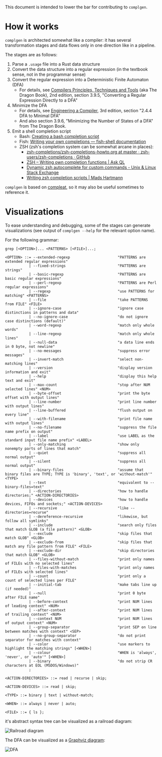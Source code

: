 This document is intended to lower the bar for contributing to `complgen`.

# How it works

`complgen` is architected somewhat like a compiler: it has several transformation stages and data flows only
in one direction like in a pipeline.

The stages are as follows:

1. Parse a `.usage` file into a Rust data structure
1. Convert the data structure into a regular expression (in the textbook sense, not in the programmar sense)
1. Convert the regular expression into a Deterministic Finite Automaton (DFA)
    * For details, see [Compilers Principles, Techniques and
      Tools](https://en.wikipedia.org/wiki/Compilers:_Principles,_Techniques,_and_Tools) (aka The Dragon
      Book), 2nd edition, section 3.9.5, "Converting a Regular Expression Directly to a DFA"
1. Minimize the DFA
    * For details, see [Engineering a Compiler](https://www.amazon.com/Engineering-Compiler-Keith-D-Cooper/dp/0128154128), 3rd edition, section "2.4.4 DFA to Minimal DFA"
    * And also section 3.9.6, "Minimizing the Number of States of a DFA" from The Dragon Book.
1. Emit a shell completion script
    * Bash: [Creating a bash completion script](https://iridakos.com/programming/2018/03/01/bash-programmable-completion-tutorial)
    * Fish: [Writing your own completions — fish-shell documentation](https://fishshell.com/docs/current/completions.html)
    * ZSH (zsh's completion system can be somewhat arcane in places):
        * [zsh-completions/zsh-completions-howto.org at master · zsh-users/zsh-completions · GitHub](https://github.com/zsh-users/zsh-completions/blob/master/zsh-completions-howto.org)
        * [ZSH – Writing own completion functions | Ask QL](https://askql.wordpress.com/2011/01/11/zsh-writing-own-completion/)
        * [Dynamic zsh autocomplete for custom commands - Unix & Linux Stack Exchange](https://unix.stackexchange.com/questions/239528/dynamic-zsh-autocomplete-for-custom-commands/240192#240192)
        * [Writing zsh completion scripts | Mads Hartmann](https://blog.mads-hartmann.com/2017/08/06/writing-zsh-completion-scripts.html)

`complgen` is based on [compleat](https://github.com/mbrubeck/compleat), so it may also be useful sometimes to
reference it.

# Visualizations

To ease understanding and debugging, some of the stages can generate visualizations (see output of `complgen
--help` for the relevant option name).

For the following grammar:

```
grep [<OPTION>]... <PATTERNS> [<FILE>]...;

<OPTION> ::= --extended-regexp                      "PATTERNS are extended regular expressions"
           | --fixed-strings                        "PATTERNS are strings"
           | --basic-regexp                         "PATTERNS are basic regular expressions"
           | --perl-regexp                          "PATTERNS are Perl regular expressions"
           | --regexp                               "use PATTERNS for matching" <PATTERNS>
           | --file                                 "take PATTERNS from FILE" <FILE>
           | --ignore-case                          "ignore case distinctions in patterns and data"
           | --no-ignore-case                       "do not ignore case distinctions (default)"
           | --word-regexp                          "match only whole words"
           | --line-regexp                          "match only whole lines"
           | --null-data                            "a data line ends in 0 byte, not newline"
           | --no-messages                          "suppress error messages"
           | --invert-match                         "select non-matching lines"
           | --version                              "display version information and exit"
           | --help                                 "display this help text and exit"
           | --max-count                            "stop after NUM selected lines" <NUM>
           | --byte-offset                          "print the byte offset with output lines"
           | --line-number                          "print line number with output lines"
           | --line-buffered                        "flush output on every line"
           | --with-filename                        "print file name with output lines"
           | --no-filename                          "suppress the file name prefix on output"
           | --label                                "use LABEL as the standard input file name prefix" <LABEL>
           | --only-matching                        "show only nonempty parts of lines that match"
           | --quiet                                "suppress all normal output"
           | --silent                               "suppress all normal output"
           | --binary-files                         "assume that binary files are TYPE; TYPE is 'binary', 'text', or 'without-match'" <TYPE>
           | --text                                 "equivalent to --binary-files=text"
           | --directories                          "how to handle directories;" <ACTION-DIRECTORIES>
           | --devices                              "how to handle devices, FIFOs and sockets;" <ACTION-DEVICES>
           | --recursive                            "like --directories=recurse"
           | --dereference-recursive                "likewise, but follow all symlinks"
           | --include                              "search only files that match GLOB (a file pattern)" <GLOB>
           | --exclude                              "skip files that match GLOB" <GLOB>
           | --exclude-from                         "skip files that match any file pattern from FILE" <FILE>
           | --exclude-dir                          "skip directories that match GLOB" <GLOB>
           | --files-without-match                  "print only names of FILEs with no selected lines"
           | --files-with-matches                   "print only names of FILEs with selected lines"
           | --count                                "print only a count of selected lines per FILE"
           | --initial-tab                          "make tabs line up (if needed)"
           | --null                                 "print 0 byte after FILE name"
           | --before-context                       "print NUM lines of leading context" <NUM>
           | --after-context                        "print NUM lines of trailing context" <NUM>
           | --context NUM                          "print NUM lines of output context" <NUM>
           | --group-separator                      "print SEP on line between matches with context" <SEP>
           | --no-group-separator                   "do not print separator for matches with context"
           | --color                                "use markers to highlight the matching strings" [<WHEN>]
           | --colour                               "WHEN is 'always', 'never', or 'auto'" [<WHEN>]
           | --binary                               "do not strip CR characters at EOL (MSDOS/Windows)"
           ;

<ACTION-DIRECTORIES> ::= read | recurse | skip;

<ACTION-DEVICES> ::= read | skip;

<TYPE> ::= binary | text | without-match;

<WHEN> ::= always | never | auto;

<FILE> ::= { ls };
```

it's abstract syntax tree can be visualized as a railroad diagram:

![Railroad diagram](assets/railroad.svg)

The DFA can be visualized as a [Graphviz diagram](https://graphviz.org/):

![DFA](assets/dfa.svg)
